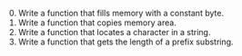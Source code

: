 0. Write a function that fills memory with a constant byte.
1. Write a function that copies memory area.
 2. Write a function that locates a character in a string.
3. Write a function that gets the length of a prefix substring.
